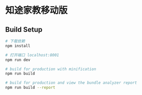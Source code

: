 # 知途家教移动版

## Build Setup

``` bash
# 下载依赖
npm install

# 打开端口 localhost:8001
npm run dev

# build for production with minification
npm run build

# build for production and view the bundle analyzer report
npm run build --report
```


